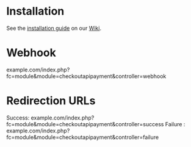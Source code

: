 Installation
============

See the [installation guide](https://github.com/CKOTech/checkout-prestashop-plugin/wiki/Installation) on our [Wiki](https://github.com/CKOTech/checkout-prestashop-plugin/wiki).

Webhook
========
example.com/index.php?fc=module&module=checkoutapipayment&controller=webhook


Redirection URLs
================
Success: example.com/index.php?fc=module&module=checkoutapipayment&controller=success
Failure : example.com/index.php?fc=module&module=checkoutapipayment&controller=failure
